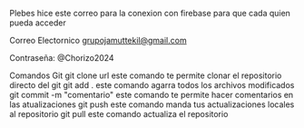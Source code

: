 Plebes hice este correo para la conexion con firebase para que cada quien pueda acceder 

Correo Electornico 
grupojamuttekil@gmail.com

Contraseña: 
@Chorizo2024

Comandos Git
 git clone url este comando te permite clonar el repositorio directo del git
git add .  este comando agarra todos los archivos modificados 
git commit -m "comentario"  este comando te permite hacer comentarios en las atualizaciones
git push   este comando manda tus actualizaciones locales al repositorio 
git pull  este comando actualiza el repositorio  